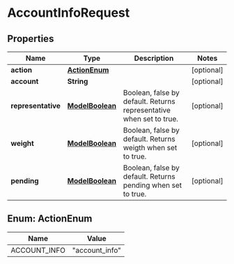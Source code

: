 

# AccountInfoRequest

## Properties

Name | Type | Description | Notes
------------ | ------------- | ------------- | -------------
**action** | [**ActionEnum**](#ActionEnum) |  |  [optional]
**account** | **String** |  |  [optional]
**representative** | [**ModelBoolean**](ModelBoolean.md) | Boolean, false by default. Returns representative when set to true.  |  [optional]
**weight** | [**ModelBoolean**](ModelBoolean.md) | Boolean, false by default. Returns weigth when set to true.  |  [optional]
**pending** | [**ModelBoolean**](ModelBoolean.md) | Boolean, false by default. Returns pending when set to true.  |  [optional]



## Enum: ActionEnum

Name | Value
---- | -----
ACCOUNT_INFO | &quot;account_info&quot;



